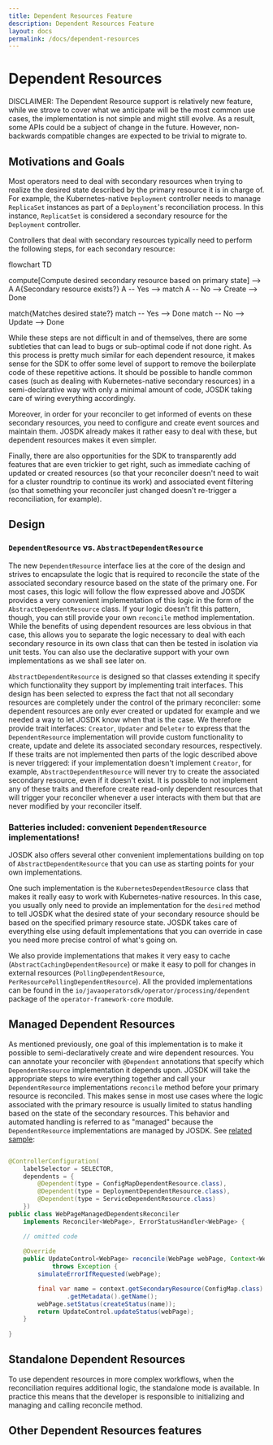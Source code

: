 ```yaml
---
title: Dependent Resources Feature 
description: Dependent Resources Feature 
layout: docs 
permalink: /docs/dependent-resources
---
```


# Dependent Resources

DISCLAIMER: The Dependent Resource support is relatively new feature, while we strove to cover what we
anticipate will be the most common use cases, the implementation is not simple and might still
evolve. As a result, some APIs could be a subject of change in the future. However,
non-backwards compatible changes are expected to be trivial to migrate to.

## Motivations and Goals

Most operators need to deal with secondary resources when trying to realize the desired state
described by the primary resource it is in charge of. For example, the Kubernetes-native
`Deployment` controller needs to manage `ReplicaSet` instances as part of a `Deployment`'s
reconciliation process. In this instance, `ReplicatSet` is considered a secondary resource for
the `Deployment` controller.

Controllers that deal with secondary resources typically need to perform the following steps, for
each secondary resource:


<div class="mermaid" markdown="0"> 
flowchart TD

compute[Compute desired secondary resource based on primary state] --> A
A{Secondary resource exists?}
A -- Yes --> match
A -- No --> Create --> Done

match{Matches desired state?}
match -- Yes --> Done
match -- No --> Update --> Done

</div>

While these steps are not difficult in and of themselves, there are some subtleties that can lead to
bugs or sub-optimal code if not done right. As this process is pretty much similar for each
dependent resource, it makes sense for the SDK to offer some level of support to remove the
boilerplate code of these repetitive actions. It should be possible to handle common cases (such as
dealing with Kubernetes-native secondary resources) in a semi-declarative way with only a minimal
amount of code, JOSDK taking care of wiring everything accordingly.

Moreover, in order for your reconciler to get informed of events on these secondary resources, you
need to configure and create event sources and maintain them. JOSDK already makes it rather easy to
deal with these, but dependent resources makes it even simpler.

Finally, there are also opportunities for the SDK to transparently add features that are even
trickier to get right, such as immediate caching of updated or created resources (so that your
reconciler doesn't need to wait for a cluster roundtrip to continue its work) and associated event
filtering (so that something your reconciler just changed doesn't re-trigger a reconciliation, for
example).

## Design

### `DependentResource` vs. `AbstractDependentResource`

The new `DependentResource` interface lies at the core of the design and strives to encapsulate the
logic that is required to reconcile the state of the associated secondary resource based on the
state of the primary one. For most cases, this logic will follow the flow expressed above and JOSDK
provides a very convenient implementation of this logic in the form of the
`AbstractDependentResource` class. If your logic doesn't fit this pattern, though, you can still
provide your own `reconcile` method implementation. While the benefits of using dependent resources
are less obvious in that case, this allows you to separate the logic necessary to deal with each
secondary resource in its own class that can then be tested in isolation via unit tests. You can
also use the declarative support with your own implementations as we shall see later on.

`AbstractDependentResource` is designed so that classes extending it specify which functionality
they support by implementing trait interfaces. This design has been selected to express the fact
that not all secondary resources are completely under the control of the primary reconciler: some
dependent resources are only ever created or updated for example and we needed a way to let JOSDK
know when that is the case. We therefore provide trait interfaces: `Creator`,
`Updater` and `Deleter` to express that the `DependentResource` implementation will provide custom
functionality to create, update and delete its associated secondary resources, respectively. If
these traits are not implemented then parts of the logic described above is never triggered: if your
implementation doesn't implement `Creator`, for example,
`AbstractDependentResource` will never try to create the associated secondary resource, even if it
doesn't exist. It is possible to not implement any of these traits and therefore create read-only dependent resources that will trigger your
reconciler whenever a user interacts with them but that are never modified by your reconciler
itself.

### Batteries included: convenient `DependentResource` implementations!

JOSDK also offers several other convenient implementations building on top of
`AbstractDependentResource` that you can use as starting points for your own implementations.

One such implementation is the `KubernetesDependentResource` class that makes it really easy to work
with Kubernetes-native resources. In this case, you usually only need to provide an
implementation for the `desired` method to tell JOSDK what the desired state of your secondary
resource should be based on the specified primary resource state. JOSDK takes care of everything
else using default implementations that you can override in case you need more precise control of
what's going on.

We also provide implementations that makes it very easy to cache
(`AbstractCachingDependentResource`) or make it easy to poll for changes in external
resources (`PollingDependentResource`, `PerResourcePollingDependentResource`). All the provided
implementations can be found in the `io/javaoperatorsdk/operator/processing/dependent` package of
the `operator-framework-core` module.

## Managed Dependent Resources

As mentioned previously, one goal of this implementation is to make it possible to
semi-declaratively create and wire dependent resources. You can annotate your reconciler with
`@Dependent` annotations that specify which `DependentResource` implementation it depends upon.
JOSDK will take the appropriate steps to wire everything together and call your
`DependentResource` implementations `reconcile` method before your primary resource is reconciled.
This makes sense in most use cases where the logic associated with the primary resource is usually
limited to status handling based on the state of the secondary resources. This behavior and
automated handling is referred to as "managed" because the `DependentResource`
implementations are managed by JOSDK. See [related sample](https://github.com/java-operator-sdk/java-operator-sdk/blob/main/sample-operators/webpage/src/main/java/io/javaoperatorsdk/operator/sample/WebPageManagedDependentsReconciler.java):

```java

@ControllerConfiguration(
    labelSelector = SELECTOR,
    dependents = {
        @Dependent(type = ConfigMapDependentResource.class),
        @Dependent(type = DeploymentDependentResource.class),
        @Dependent(type = ServiceDependentResource.class)
    })
public class WebPageManagedDependentsReconciler
    implements Reconciler<WebPage>, ErrorStatusHandler<WebPage> {

    // omitted code
    
    @Override
    public UpdateControl<WebPage> reconcile(WebPage webPage, Context<WebPage> context)
            throws Exception {
        simulateErrorIfRequested(webPage);

        final var name = context.getSecondaryResource(ConfigMap.class).orElseThrow()
                .getMetadata().getName();
        webPage.setStatus(createStatus(name));
        return UpdateControl.updateStatus(webPage);
    }
    
}
```

## Standalone Dependent Resources

To use dependent resources in more complex workflows, when the reconciliation requires additional logic, the standalone
mode is available. In practice this means that the developer is responsible to initializing and managing and 
calling reconcile method. 




## Other Dependent Resources features